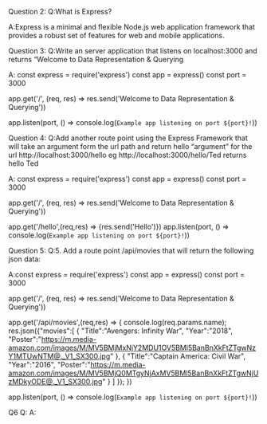 Question 2:
Q:What is Express?

A:Express is a minimal and flexible Node.js web application framework that provides a robust set of features for web and mobile applications.

Question 3:
Q:Write an server application that listens on localhost:3000 and returns “Welcome to Data
Representation & Querying

A:
 const express = require('express')
const app = express()
const port = 3000

app.get('/', (req, res) => res.send('Welcome to Data
Representation & Querying'))

app.listen(port, () => console.log(`Example app listening on port ${port}!`))

Question 4:
Q:Add another route point using the Express Framework that will take an argument form
the url path and return hello “argument” for the url http://localhost:3000/hello eg
http://localhost:3000/hello/Ted returns hello Ted

A:
const express = require('express')
const app = express()
const port = 3000

app.get('/', (req, res) => res.send('Welcome to Data Representation & Querying'))

app.get('/hello',(req,res) => {res.send('Hello')})
app.listen(port, () => console.log(`Example app listening on port ${port}!`))


Question 5:
Q:5. Add a route point /api/movies that will return the following json data:



A:const express = require('express')
const app = express()
const port = 3000

app.get('/', (req, res) => res.send('Welcome to Data Representation & Querying'))

app.get('/api/movies',(req,res) => {
    console.log(req.params.name);
    res.json({"movies":[
        {
        "Title":"Avengers: Infinity War",
        "Year":"2018",
        "Poster":"https://m.media-amazon.com/images/M/MV5BMjMxNjY2MDU1OV5BMl5BanBnXkFtZTgwNzY1MTUwNTM@._V1_SX300.jpg"
        },
        {
        "Title":"Captain America: Civil War",
        "Year":"2016",
        "Poster":"https://m.media-amazon.com/images/M/MV5BMjQ0MTgyNjAxMV5BMl5BanBnXkFtZTgwNjUzMDkyODE@._V1_SX300.jpg"
        }
        ]
        });
    })
    

app.listen(port, () => console.log(`Example app listening on port ${port}!`))
  
  Q6
  Q:
  A:
